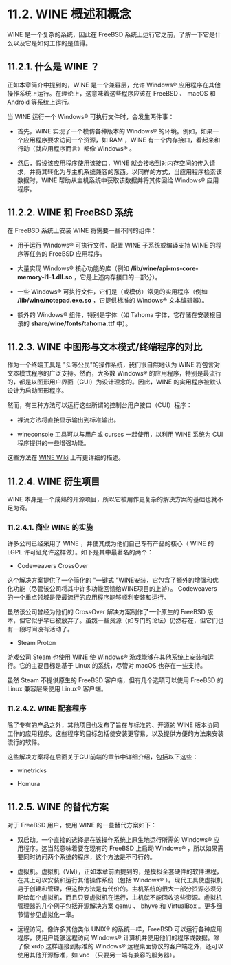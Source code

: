 # 11.2. WINE 概述和概念

WINE 是一个复杂的系统，因此在 FreeBSD 系统上运行它之前，了解一下它是什么以及它是如何工作的是值得。

## 11.2.1. 什么是 WINE ？
正如本章简介中提到的，WINE 是一个兼容层，允许 Windows® 应用程序在其他操作系统上运行。在理论上，这意味着这些程序应该在 FreeBSD 、 macOS 和 Android 等系统上运行。

当 WINE 运行一个 Windows® 可执行文件时，会发生两件事：

- 首先，WINE 实现了一个模仿各种版本的 Windows® 的环境。例如，如果一个应用程序要求访问一个资源，如 RAM ，WINE 有一个内存接口，看起来和行动（就应用程序而言）都像 Windows® 。

- 然后，假设该应用程序使用该接口，WINE 就会接收到对内存空间的传入请求，并将其转化为与主机系统兼容的东西。以同样的方式，当应用程序检索该数据时，WINE 帮助从主机系统中获取该数据并将其传回给 Windows® 应用程序。

## 11.2.2. WINE 和 FreeBSD 系统

在 FreeBSD 系统上安装 WINE 将需要一些不同的组件：

- 用于运行 Windows® 可执行文件、配置 WINE 子系统或编译支持 WINE 的程序等任务的 FreeBSD 应用程序。

- 大量实现 Windows® 核心功能的库（例如 **/lib/wine/api-ms-core-memory-l1-1.dll.so** ，它是上述内存接口的一部分）。

- 一些 Windows® 可执行文件，它们是（或模仿）常见的实用程序（例如 **/lib/wine/notepad.exe.so** ，它提供标准的 Windows® 文本编辑器）。

- 额外的 Windows® 组件，特别是字体（如 Tahoma 字体，它存储在安装根目录的 **share/wine/fonts/tahoma.ttf** 中）。

## 11.2.3.  WINE 中图形与文本模式/终端程序的对比

作为一个终端工具是 "头等公民"的操作系统，我们很自然地认为 WINE 将包含对文本模式程序的广泛支持。然而，大多数 Windows® 的应用程序，特别是最流行的，都是以图形用户界面（GUI）为设计理念的。因此，WINE 的实用程序被默认设计为启动图形程序。

然而，有三种方法可以运行这些所谓的控制台用户接口（CUI）程序：

- 裸流方法将直接显示输出到标准输出。

- wineconsole 工具可以与用户或 curses 一起使用，以利用 WINE 系统为 CUI 程序提供的一些增强功能。

这些方法在 [WINE Wiki](https://wiki.winehq.org/Wine_User%27s_Guide#Text_mode_programs_.28CUI:_Console_User_Interface.29) 上有更详细的描述。

## 11.2.4. WINE 衍生项目

WINE 本身是一个成熟的开源项目，所以它被用作更复杂的解决方案的基础也就不足为奇。

### 11.2.4.1. 商业 WINE 的实施
许多公司已经采用了 WINE ，并使其成为他们自己专有产品的核心（ WINE 的 LGPL 许可证允许这样做）。如下是其中最著名的两个：

- Codeweavers CrossOver

这个解决方案提供了一个简化的 "一键式 "WINE安装，它包含了额外的增强和优化功能（尽管该公司将其中许多功能回馈给WINE项目的上游）。 Codeweavers 的一个重点领域是使最流行的应用程序能够顺利安装和运行。

虽然该公司曾经为他们的 CrossOver 解决方案制作了一个原生的 FreeBSD 版本，但它似乎早已被放弃了。虽然一些资源（如专门的论坛）仍然存在，但它们也有一段时间没有活动了。

- Steam Proton

游戏公司 Steam 也使用 WINE 使 Windows® 游戏能够在其他系统上安装和运行。它的主要目标是基于 Linux 的系统，尽管对 macOS 也存在一些支持。

虽然 Steam 不提供原生的 FreeBSD 客户端，但有几个选项可以使用 FreeBSD 的 Linux 兼容层来使用 Linux® 客户端。

### 11.2.4.2. WINE 配套程序
除了专有的产品之外，其他项目也发布了旨在与标准的、开源的 WINE 版本协同工作的应用程序。这些程序的目标包括使安装更容易，以及提供方便的方法来安装流行的软件。

这些解决方案将在后面关于GUI前端的章节中详细介绍，包括以下这些：

- winetricks

- Homura

## 11.2.5. WINE 的替代方案

对于 FreeBSD 用户，使用 WINE 的一些替代方案如下：

- 双启动。一个直接的选择是在该操作系统上原生地运行所需的 Windows® 应用程序。这当然意味着要在现有的 FreeBSD 上启动 Windows® ，所以如果需要同时访问两个系统的程序，这个方法是不可行的。

- 虚拟机。虚拟机（VM），正如本章前面提到的，是模拟全套硬件的软件进程，在其上可以安装和运行其他操作系统（包括 Windows® ）。现代工具使虚拟机易于创建和管理，但这种方法是有代价的。主机系统的很大一部分资源必须分配给每个虚拟机，而且只要虚拟机在运行，主机就不能回收这些资源。虚拟机管理器的几个例子包括开源解决方案 qemu 、 bhyve 和 VirtualBox 。更多细节请参见虚拟化一章。

- 远程访问。像许多其他类似 UNIX® 的系统一样，FreeBSD 可以运行各种应用程序，使用户能够远程访问 Windows® 计算机并使用他们的程序或数据。除了像 xrdp 这样连接到标准的 Windows® 远程桌面协议的客户端之外，还可以使用其他开源标准，如 vnc （只要另一端有兼容的服务器）。
